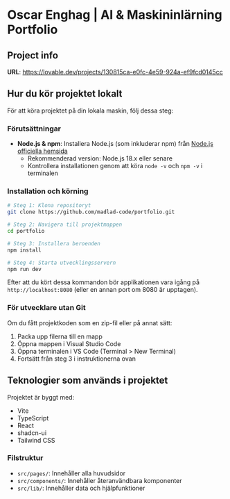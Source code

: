 
# Oscar Enghag | AI & Maskininlärning Portfolio

## Project info

**URL**: https://lovable.dev/projects/130815ca-e0fc-4e59-924a-ef9fcd0145cc

## Hur du kör projektet lokalt

För att köra projektet på din lokala maskin, följ dessa steg:

### Förutsättningar

- **Node.js & npm**: Installera Node.js (som inkluderar npm) från [Node.js officiella hemsida](https://nodejs.org/)
  - Rekommenderad version: Node.js 18.x eller senare
  - Kontrollera installationen genom att köra `node -v` och `npm -v` i terminalen

### Installation och körning

```sh
# Steg 1: Klona repositoryt
git clone https://github.com/madlad-code/portfolio.git

# Steg 2: Navigera till projektmappen
cd portfolio

# Steg 3: Installera beroenden
npm install

# Steg 4: Starta utvecklingsservern
npm run dev
```

Efter att du kört dessa kommandon bör applikationen vara igång på `http://localhost:8080` (eller en annan port om 8080 är upptagen).

### För utvecklare utan Git

Om du fått projektkoden som en zip-fil eller på annat sätt:

1. Packa upp filerna till en mapp
2. Öppna mappen i Visual Studio Code
3. Öppna terminalen i VS Code (Terminal > New Terminal)
4. Fortsätt från steg 3 i instruktionerna ovan

## Teknologier som används i projektet

Projektet är byggt med:

- Vite
- TypeScript
- React
- shadcn-ui
- Tailwind CSS

### Filstruktur
- `src/pages/`: Innehåller alla huvudsidor
- `src/components/`: Innehåller återanvändbara komponenter
- `src/lib/`: Innehåller data och hjälpfunktioner
